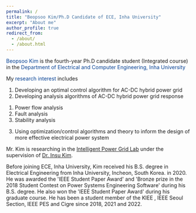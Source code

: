 ```yaml
---
permalink: /
title: "Beopsoo Kim/Ph.D Candidate of ECE, Inha University"
excerpt: "About me"
author_profile: true
redirect_from: 
  - /about/
  - /about.html
---
```


<span style="color: #054093">Beopsoo Kim</span> is the fourth-year Ph.D candidate student (Integrated course) in the <span style="color: #054093">Department of Electrical and Computer Engineering, Inha University</span>

My <span style="color: #054093">research interest</span> includes

1. Developing an optimal control algorithm for AC-DC hybrid power grid
2. Developing analysis algorithms of AC-DC hybrid power grid response<br>
  1) Power flow analysis<br>
  2) Fault analysis<br>
  3) Stability analysis
3. Using optimization/control algorithms and theory to inform the design of more effective electrical power system

Mr. Kim is researching in the <span style="color: #054093">[Intelligent Power Grid Lab](https://inhapower.oopy.io/)</span> under the supervision of <span style="color: #054093">[Dr. Insu Kim](https://inhapower.oopy.io/members/professor)</span>.

Before joining ECE, Inha University, Kim received his B.S. degree in Electrical Engineering from Inha University, Incheon, South Korea. in 2020. He was awarded the 'IEEE Student Paper Award' and 'Bronze prize in the 2018 Student Contest on Power Systems Engineering Software' during his B.S. degree. He also won the 'IEEE Student Paper Award' during his graduate course. He has been a student member of the KIEE , IEEE Seoul Section, IEEE PES and Cigre since 2018, 2021 and 2022.
